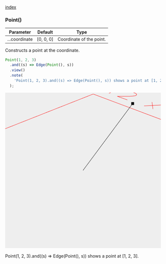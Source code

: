 [index](../../nb/api/index.md)
### Point()
Parameter|Default|Type
---|---|---
...coordinate|[0, 0, 0]|Coordinate of the point.

Constructs a point at the coordinate.

```JavaScript
Point(1, 2, 3)
  .and((s) => Edge(Point(), s))
  .view()
  .note(
    'Point(1, 2, 3).and((s) => Edge(Point(), s)) shows a point at [1, 2, 3].'
  );
```

![Image](Point.md.0.png)

Point(1, 2, 3).and((s) => Edge(Point(), s)) shows a point at [1, 2, 3].
